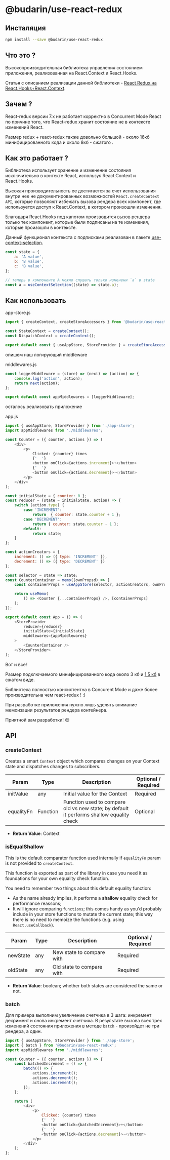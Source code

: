 # @budarin/use-react-redux

## Инсталяция

```bash
npm install --save @budarin/use-react-redux
```

## Что это ?

Высокопроизводительная библиотека управления состоянием приложения, реализованная на React.Context и React.Hooks.

Статья с описанием реализации данной библиотеки - [React Redux на React.Hooks+React.Сontext](https://medium.com/@vadim_budarin/redux-на-react-hooks-react-сontext-ad673192309b).

## Зачем ?

React-redux версии 7.x не работает корректно в Concurrent Mode React по причине того, что React-redux хранит состояние не в контексте изменений React.

Размер redux + react-redux также довольно большой - около 16кб минифицированного кода и около 8кб - сжатого .

## Как это работает ?

Библиотека использует хранение и изменение состояния исключительно в контекте React, используя React.Context и React.Hooks.

Высокая производительность ее достигается за счет использования внутри нее не документированных возможностей `React.createContext API`, которые позволяют избежать вызова рендера всех компонент, где используется доступ к React.Context, в котором произошли изменения.

Благодаря React.Hooks под капотом производится вызов рендера только тех компонент, которые были подписаны на те изменения, которые произошли в контексте.

Данный функционал контекста с подписками реализован в пакете [use-context-selection](https://www.npmjs.com/package/use-context-selection).

```javascript
const state = {
    a: 'A value',
    b: 'B value',
    c: 'B value',
};

// теперь в компоненте А можно слушать только изменени `a` в state
const a = useContextSelection((state) => state.a);
```

## Как использовать

app-store.js

```jsx
import { createContext, createStoreAccessors } from '@budarin/use-react-redux';

const StateContext = createContext();
const DispatchContext = createContext();

export default const { useAppStore, StoreProvider } = createStoreAccessors(StateContext, DispatchContext);
```

опишем наш логирующий middleware

middlewares.js

```javascript
const loggerMiddleware = (store) => (next) => (action) => {
    console.log('action', action);
    return next(action);
};

export default const appMiddlewares = [loggerMiddleware];
```

осталось реализовать приложение

app.js

```javascript
import { useAppStore, StoreProvider } from './app-store';
import appMiddlewares from './middlewares';

const Counter = ({ counter, actions }) => (
    <div>
        <p>
            Clicked: {counter} times
            {'  '}
            <button onClick={actions.increment}>+</button>
            {'  '}
            <button onClick={actions.decrement}>-</button>
        </p>
    </div>
);

const initialState = { counter: 0 };
const reducer = (state = initialState, action) => {
    switch (action.type) {
        case 'INCREMENT':
            return  { counter: state.counter + 1 };
        case 'DECREMENT':
            return { counter: state.counter - 1 };
        default:
            return state;
    }
};

const actionCreators = {
    increment: () => ({ type: 'INCREMENT' }),
    decrement: () => ({ type: 'DECREMENT' })
};

const selector = state => state;
const CounterContainer = memo((ownPropsd) => {
    const containerProps = useAppStore(selector, actionCreators, ownProps);

    return useMemo(
        () => <Counter {...containerProps} />, [containerProps]
    );
});

export default const App = () => (
    <StoreProvider
        reducer={reducer}
        initialState={initialState}
        middlewares={appMiddlewares}
    >
        <CounterContainer />
    </StoreProvider>
);
```

Вот и все!

Размер подключаемого минифицированного кода около 3 кб и [1.5 кб](https://bundlephobia.com/result?p=@budarin/use-react-redux) в сжатом виде.

Библиотека полностью консистентна в Concurent Mode и даже более производительна чем react-redux ! :)

При разработке приложения нужно лишь уделять внимание мемоизации результатов рендера контейнера.

Приятной вам разработки! 😊

## API

### createContext

Creates a smart `Context` object which compares changes on your Context state and dispatches changes to subscribers.

| Param      | Type     | Description                                                                              | Optional / Required |
| ---------- | -------- | ---------------------------------------------------------------------------------------- | ------------------- |
| initValue  | any      | Initial value for the Context                                                            | Required            |
| equalityFn | Function | Function used to compare old vs new state; by default it performs shallow equality check | Optional            |

-   **Return Value**: Context

### isEqualShallow

This is the default comparator function used internally if `equalityFn` param is not provided to `createContext`.

This function is exported as part of the library in case you need it as foundations for your own equality check function.

You need to remember two things about this default equality function:

-   As the name already implies, it performs a **shallow** equality check for performance reassons;
-   It will ignore comparing `functions`; this comes handy as you'd probably include in your store functions to mutate the current state; this way there is no need to memoize the functions (e.g. using `React.useCallback`).

| Param    | Type | Description               | Optional / Required |
| -------- | ---- | ------------------------- | ------------------- |
| newState | any  | New state to compare with | Required            |
| oldState | any  | Old state to compare with | Required            |

-   **Return Value**: boolean; whether both states are considered the same or not.

### batch

Для примера выполним увеличение счетчика в 3 шага: инкремент декримент и снова инкремент счетчика.
В результате вызова всех трех изменений состояния приложения в методе `batch` - произойдет не три рендера, а один.

```javascript
import { useAppStore, StoreProvider } from './app-store';
import { batch } from '@budarin/use-react-redux';
import appMiddlewares from './middlewares';

const Counter = ({ counter, actions }) => {
    const batchedIncrement = () => {
        batch(() => {
            actions.increment();
            actions.decrement();
            actions.increment();
        });
    };

    return (
        <div>
            <p>
                Clicked: {counter} times
                {'  '}
                <button onClick={batchedIncrement}>+</button>
                {'  '}
                <button onClick={actions.decrement}>-</button>
            </p>
        </div>
    );
};
```
